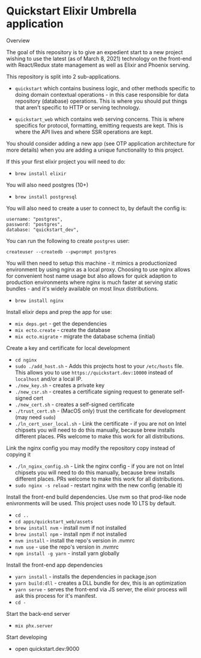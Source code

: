 # Quickstart Elixir Umbrella application

Overview

The goal of this repository is to give an expedient start
to a new project wishing to use the latest (as of March 8, 2021)
technology on the front-end with React/Redux state management
as well as Elixir and Phoenix serving.

This repository is split into 2 sub-applications.

- `quickstart` which contains business logic, and other methods
  specific to doing domain contextual operations - in this case
  responsible for data repository (database) operations. This
  is where you should put things that aren't specific to HTTP
  or serving technology.

- `quickstart_web` which contains web serving concerns. This is
  where specifics for protocol, formatting, emitting requests are
  kept. This is where the API lives and where SSR operations are
  kept.

You should consider adding a new app (see OTP application architecture
for more details) when you are adding a unique functionality to
this project.

If this your first elixir project you will need to do:

- `brew install elixir`

You will also need postgres (10+)

- `brew install postgresql`

You will also need to create a user to connect to, by default the
config is:

```
username: "postgres",
password: "postgres",
database: "quickstart_dev",
```

You can run the following to create `postgres` user:

```
createuser --createdb --pwprompt postgres
```

You will then need to setup this machine - it mimics a productionized
environment by using nginx as a local proxy. Choosing to use nginx
allows for convenient host name usage but also allows for quick
adaption to production environments where nginx is much faster
at serving static bundles - and it's widely available on most linux
distributions.

- `brew install nginx`

Install elixir deps and prep the app for use:

- `mix deps.get` - get the dependencies
- `mix ecto.create` - create the database
- `mix ecto.migrate` - migrate the database schema (initial)

Create a key and certificate for local development

- `cd nginx`
- `sudo ./add_host.sh` - Adds this projects host to your `/etc/hosts` file.
  This allows you to use `https://quickstart.dev:10000` instead of `localhost`
  and/or a local IP.
- `./new_key.sh` - creates a private key
- `./new_csr.sh` - creates a certificate signing request to generate self-signed cert
- `./new_cert.sh` - creates a self-signed certificate
- `./trust_cert.sh` - (MacOS only) trust the certificate for development (may need `sudo`)
- `./ln_cert_user_local.sh` - Link the certificate - if you are not on Intel chipsets you
  will need to do this manually, because brew installs different places. PRs welcome to
  make this work for all distributions.

Link the nginx config you may modify the repository copy instead of copying it

- `./ln_nginx_config.sh` - Link the nginx config - if you are not on Intel chipsets you
  will need to do this manually, because brew installs different places. PRs welcome to
  make this work for all distributions.
- `sudo nginx -s reload` - restart nginx with the new config (enable it)

Install the front-end build dependencies. Use nvm so that prod-like node enivronments will
be used. This project uses node 10 LTS by default.

- `cd ..`
- `cd apps/quickstart_web/assets`
- `brew install nvm` - install nvm if not installed
- `brew install npm` - install npm if not installed
- `nvm install` - install the repo's version in .nvmrc
- `nvm use` - use the repo's version in .nvmrc
- `npm install -g yarn` - install yarn globally

Install the front-end app dependencies

- `yarn install` - installs the dependencies in package.json
- `yarn build:dll` - creates a DLL bundle for dev, this is an optimization
- `yarn serve` - serves the front-end via JS server, the elixir process
  will ask this process for it's manifest.
- `cd -`

Start the back-end server

- `mix phx.server`

Start developing

- open quickstart.dev:9000
